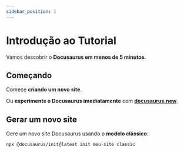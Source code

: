 ```yaml
---
sidebar_position: 1
---
```


# Introdução ao Tutorial

Vamos descobrir o **Docusaurus em menos de 5 minutos**.

## Começando

Comece **criando um novo site**.

Ou **experimente o Docusaurus imediatamente** com **[docusaurus.new](https://docusaurus.new)**.

## Gerar um novo site

Gere um novo site Docusaurus usando o **modelo clássico**:

```shell
npx @docusaurus/init@latest init meu-site classic
